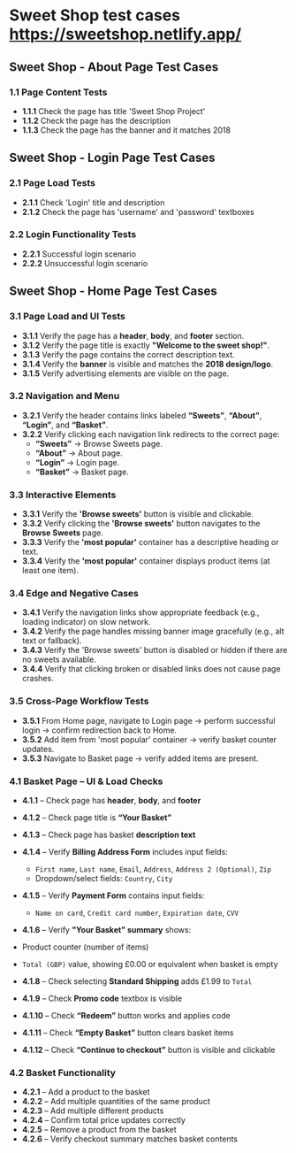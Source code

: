 # Sweet Shop test cases https://sweetshop.netlify.app/

## Sweet Shop - About Page Test Cases
### 1.1 Page Content Tests
  - **1.1.1** Check the page has title 'Sweet Shop Project'
  - **1.1.2** Check the page has the description
  - **1.1.3** Check the page has the banner and it matches 2018
  
## Sweet Shop - Login Page Test Cases
### 2.1 Page Load Tests
  - **2.1.1** Check 'Login' title and description
  - **2.1.2** Check the page has 'username' and 'password' textboxes

### 2.2 Login Functionality Tests
  - **2.2.1** Successful login scenario
  - **2.2.2** Unsuccessful login scenario
    
## Sweet Shop - Home Page Test Cases 
### 3.1 Page Load and UI Tests
   - **3.1.1** Verify the page has a **header**, **body**, and **footer** section.
   - **3.1.2** Verify the page title is exactly **"Welcome to the sweet shop!"**.
   - **3.1.3** Verify the page contains the correct description text.
   - **3.1.4** Verify the **banner** is visible and matches the **2018 design/logo**.
   - **3.1.5** Verify advertising elements are visible on the page.

### 3.2 Navigation and Menu
  - **3.2.1** Verify the header contains links labeled **“Sweets”**, **“About”**, **“Login”**, and **“Basket”**.
  - **3.2.2** Verify clicking each navigation link redirects to the correct page:
    - **“Sweets”** → Browse Sweets page.
    - **“About”** → About page.
    - **“Login”** → Login page.
    - **“Basket”** → Basket page.

### 3.3 Interactive Elements
  - **3.3.1** Verify the **'Browse sweets'** button is visible and clickable.
  - **3.3.2** Verify clicking the **'Browse sweets'** button navigates to the **Browse Sweets** page.
  - **3.3.3** Verify the **'most popular'** container has a descriptive heading or text.
  - **3.3.4** Verify the **'most popular'** container displays product items (at least one item).

### 3.4 Edge and Negative Cases
  - **3.4.1** Verify the navigation links show appropriate feedback (e.g., loading indicator) on slow network.
  - **3.4.2** Verify the page handles missing banner image gracefully (e.g., alt text or fallback).
  - **3.4.3** Verify the 'Browse sweets' button is disabled or hidden if there are no sweets available.
  - **3.4.4** Verify that clicking broken or disabled links does not cause page crashes.

### 3.5 Cross-Page Workflow Tests
  - **3.5.1** From Home page, navigate to Login page → perform successful login → confirm redirection back to Home.
  - **3.5.2** Add item from 'most popular' container → verify basket counter updates.
  - **3.5.3** Navigate to Basket page → verify added items are present.

### 4.1 Basket Page – UI & Load Checks

  - **4.1.1** – Check page has **header**, **body**, and **footer**
  - **4.1.2** – Check page title is **“Your Basket”**
  - **4.1.3** – Check page has basket **description text**
  - **4.1.4** – Verify **Billing Address Form** includes input fields:
    - `First name`, `Last name`, `Email`, `Address`, `Address 2 (Optional)`, `Zip`
    - Dropdown/select fields: `Country`, `City`

  - **4.1.5** – Verify **Payment Form** contains input fields:
     - `Name on card`, `Credit card number`, `Expiration date`, `CVV`

  - **4.1.6** – Verify **"Your Basket" summary** shows:
  - Product counter (number of items)
  - `Total (GBP)` value, showing £0.00 or equivalent when basket is empty
  - **4.1.8** – Check selecting **Standard Shipping** adds £1.99 to `Total`
  - **4.1.9** – Check **Promo code** textbox is visible
  - **4.1.10** – Check **“Redeem”** button works and applies code
  - **4.1.11** – Check **“Empty Basket”** button clears basket items
  - **4.1.12** – Check **“Continue to checkout”** button is visible and clickable
  
### 4.2 Basket Functionality

  - **4.2.1** – Add a product to the basket  
  - **4.2.2** – Add multiple quantities of the same product  
  - **4.2.3** – Add multiple different products  
  - **4.2.4** – Confirm total price updates correctly  
  - **4.2.5** – Remove a product from the basket  
  - **4.2.6** – Verify checkout summary matches basket contents  





    
